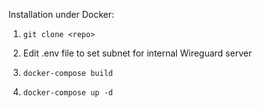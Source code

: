 Installation under Docker:

1. `git clone <repo>`
  
2. Edit .env file to set subnet for internal Wireguard server 

3. `docker-compose build`
  
4. `docker-compose up -d`
